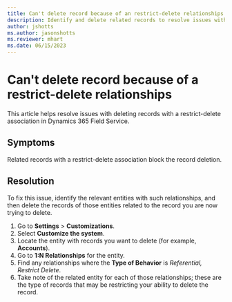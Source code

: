 ```yaml
---
title: Can't delete record because of an restrict-delete relationships
description: Identify and delete related records to resolve issues with restrict-delete associations in Field Service.
author: jshotts
ms.author: jasonshotts
ms.reviewer: mhart
ms.date: 06/15/2023
---
```


# Can't delete record because of a restrict-delete relationships

This article helps resolve issues with deleting records with a restrict-delete association in Dynamics 365 Field Service.

## Symptoms

Related records with a restrict-delete association block the record deletion.

## Resolution

To fix this issue, identify the relevant entities with such relationships, and then delete the records of those entities related to the record you are now trying to delete.

1. Go to **Settings** > **Customizations**.
2. Select **Customize the system**.
3. Locate the entity with records you want to delete (for example, **Accounts**).
4. Go to **1:N Relationships** for the entity.
5. Find any relationships where the **Type of Behavior** is *Referential, Restrict Delete*.
6. Take note of the related entity for each of those relationships; these are the type of records that may be restricting your ability to delete the record.
